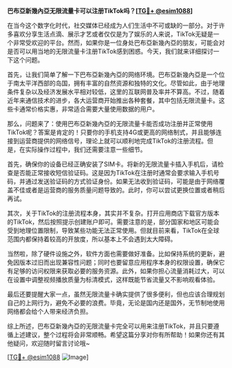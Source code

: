 **巴布亞新幾內亞无限流量卡可以注册TikTok吗？[[TG💪+ @esim1088](https://t.me/s/esim1088)]**

在当今这个数字化时代，社交媒体已经成为人们生活中不可或缺的一部分。对于许多喜欢分享生活点滴、展示才艺或者仅仅是为了娱乐的人来说，TikTok无疑是一个非常受欢迎的平台。然而，如果你是一位身处巴布亞新幾內亞的朋友，可能会对是否可以用当地的无限流量卡注册TikTok感到困惑。今天，我们就来详细探讨一下这个问题。

首先，让我们简单了解一下巴布亞新幾內亞的网络环境。巴布亞新幾內亞是一个位于南太平洋西部的岛国，拥有丰富的自然资源和独特的文化。尽管如此，由于地理条件复杂以及经济发展水平相对较低，这里的互联网普及率并不算高。不过，随着近年来通信技术的进步，各大运营商开始推出各种套餐，其中包括无限流量卡。这些卡通常价格实惠，非常适合需要大量使用数据的用户。

那么，问题来了：使用巴布亞新幾內亞的无限流量卡能否成功注册并正常使用TikTok呢？答案是肯定的！只要你的手机支持4G或更高的网络制式，并且能够连接到运营商提供的网络信号，理论上就可以顺利地完成TikTok的注册流程。但是，在实际操作过程中，我们还需要注意一些细节。

首先，确保你的设备已经正确安装了SIM卡。将新的无限流量卡插入手机后，请检查是否能正常接收短信验证码。这是因为TikTok在注册时通常会要求输入手机号码，并通过发送验证码的方式验证身份。如果无法收到验证码，可能是由于网络覆盖不佳或者是运营商的服务质量问题导致的。此时，你可以尝试更换位置或者稍后再试。

其次，关于TikTok的注册流程本身，其实并不复杂。打开应用商店下载官方版本的TikTok，然后按照提示创建账户即可。需要注意的是，部分国家和地区可能会受到地理位置限制，导致某些功能无法正常使用。但就目前来看，TikTok在全球范围内都保持着较高的开放度，所以基本上不会遇到太大障碍。

当然啦，除了硬件设施之外，软件方面也需要做好准备。比如保持系统的更新，避免因版本过旧而出现兼容性问题；同时也要留意应用程序本身的权限设置，确保它有足够的访问权限来获取必要的服务资源。此外，如果你担心流量消耗过大，可以在设置中调整视频播放质量为标清模式，这样既能节省流量又不影响观看体验。

最后还要提醒大家一点，虽然无限流量卡确实提供了很多便利，但也应该合理规划自己的上网行为，避免不必要的浪费。毕竟，无论是国内还是国外，无节制地使用网络都会给个人带来经济负担。

综上所述，巴布亞新幾內亞的无限流量卡完全可以用来注册TikTok，并且只要遵循上述建议，整个过程将会非常顺畅。希望这篇分享对你有所帮助！如果你还有其他疑问，欢迎随时留言讨论哦~

[[TG💪+ @esim1088](https://t.me/s/esim1088) ![Image](https://i.postimg.cc/4NQfJmqS/Snipaste-2025-05-13-00-14-12.png)]